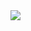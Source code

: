 <img src="https://capsule-render.vercel.app/api?type=wave&color=auto&height=300&section=header&text=seungyoon%20&fontSize=90" />
